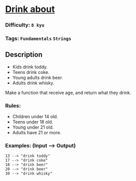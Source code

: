 # [Drink about](https://www.codewars.com/kata/56170e844da7c6f647000063)

### Difficulty: `8 kyu`

### Tags: `Fundamentals` `Strings`

## Description

- Kids drink toddy.
- Teens drink coke.
- Young adults drink beer.
- Adults drink whisky.

Make a function that receive age, and return what they drink.

### Rules:

- Children under 14 old.
- Teens under 18 old.
- Young under 21 old.
- Adults have 21 or more.

### Examples: (Input --> Output)

```
13 --> "drink toddy"
17 --> "drink coke"
18 --> "drink beer"
20 --> "drink beer"
30 --> "drink whisky"
```